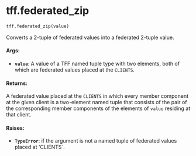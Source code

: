 <div itemscope itemtype="http://developers.google.com/ReferenceObject">
<meta itemprop="name" content="tff.federated_zip" />
<meta itemprop="path" content="Stable" />
</div>

# tff.federated_zip

``` python
tff.federated_zip(value)
```

Converts a 2-tuple of federated values into a federated 2-tuple value.

#### Args:

* <b>`value`</b>: A value of a TFF named tuple type with two elements, both of which
    are federated values placed at the `CLIENTS`.


#### Returns:

A federated value placed at the `CLIENTS` in which every member component
at the given client is a two-element named tuple that consists of the pair
of the corresponding member components of the elements of `value` residing
at that client.


#### Raises:

* <b>`TypeError`</b>: if the argument is not a named tuple of federated values placed
  at 'CLIENTS`.
